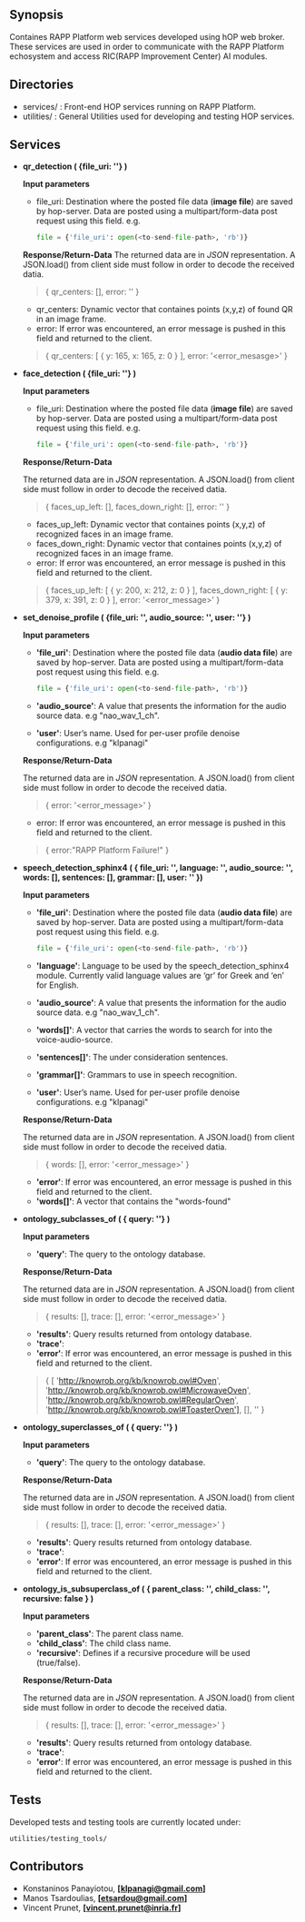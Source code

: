 ## Synopsis

Containes RAPP Platform web services developed using hOP web broker.
These services are used in order to communicate with the RAPP Platform echosystem
and access RIC(RAPP Improvement Center) AI modules.

## Directories

- services/ : Front-end HOP services running on RAPP Platform.
- utilities/ : General Utilities used for developing and testing HOP services. 

## Services

- **qr_detection ( {file_uri: ''} )**

  **Input parameters**

  - file_uri: Destination where the posted file data (**image file**) are saved by hop-server.
    Data are posted using a multipart/form-data post request using this field.
    e.g.
    ```python
    file = {'file_uri': open(<to-send-file-path>, 'rb')}
    ```

  **Response/Return-Data**
  The returned data are in *JSON* representation. A JSON.load() from client side must follow in order to decode
  the received datia.

  > { qr_centers: [], error: '' }

  - qr_centers: Dynamic vector that containes points (x,y,z) of found QR in an image frame.
  - error: If error was encountered, an error message is pushed in this field
    and returned to the client.

  > {
  >   qr_centers: [ { y: 165, x: 165, z: 0 } ],
  >   error: '<error_mesasge>'
  > }




- **face_detection ( {file_uri: ''} )**

  **Input parameters**

  - file_uri: Destination where the posted file data (**image file**) are saved by hop-server.
    Data are posted using a multipart/form-data post request using this field.
    e.g.
    ```python
    file = {'file_uri': open(<to-send-file-path>, 'rb')}
    ```

  **Response/Return-Data**

  The returned data are in *JSON* representation. A JSON.load() from client side must follow in order to decode
  the received datia.

  > { faces_up_left: [], faces_down_right: [], error: '' }

  - faces_up_left: Dynamic vector that containes points (x,y,z) of recognized faces in an image frame.
  - faces_down_right: Dynamic vector that containes points (x,y,z) of recognized faces in an image frame.
  - error: If error was encountered, an error message is pushed in this field
    and returned to the client.

  > {
  >   faces_up_left: [ { y: 200, x: 212, z: 0 } ],
  >   faces_down_right: [ { y: 379, x: 391, z: 0 } ],
  >   error: '<error_message>'
  > }


- **set_denoise_profile ( {file_uri: '', audio_source: '', user: ''} )**

  **Input parameters**

  - **'file_uri'**: Destination where the posted file data (**audio data file**) are saved by hop-server.
    Data are posted using a multipart/form-data post request using this field.
    e.g.
    ```python
    file = {'file_uri': open(<to-send-file-path>, 'rb')}
    ```

  - **'audio_source'**: A value that presents the <robot>_<encode>_<channels> information for the audio source data.
    e.g "nao_wav_1_ch".
  - **'user'**: User’s name. Used for per-user profile denoise configurations.
    e.g "klpanagi"


  **Response/Return-Data**

  The returned data are in *JSON* representation. A JSON.load() from client side must follow in order to decode
  the received datia.

  > { error: '<error_message>' }

  - error: If error was encountered, an error message is pushed in this field
    and returned to the client.

  > {
  >  error:"RAPP Platform Failure!"
  > }


- **speech_detection_sphinx4 ( { file_uri: '', language: '',
    audio_source: '', words: [], sentences: [], grammar: [], user: ''
    })**

  **Input parameters**

  - **'file_uri'**: Destination where the posted file data (**audio data file**) are saved by hop-server.
    Data are posted using a multipart/form-data post request using this field.
    e.g.
    ```python
    file = {'file_uri': open(<to-send-file-path>, 'rb')}
    ```

  - **'language'**: Language to be used by the speech_detection_sphinx4 module.
    Currently valid language values are ‘gr’ for Greek and ‘en’ for English.
  - **'audio_source'**: A value that presents the <robot>_<encode>_<channels> information for the audio source data.
    e.g "nao_wav_1_ch".
  - **'words[]'**: A vector that carries the words to search for into the voice-audio-source.
  - **'sentences[]'**: The under consideration sentences.
  - **'grammar[]'**: Grammars to use in speech recognition.
  - **'user'**: User’s name. Used for per-user profile denoise configurations.
    e.g "klpanagi"


  **Response/Return-Data**

  The returned data are in *JSON* representation. A JSON.load() from client side must follow in order to decode
  the received datia.

  > { words: [], error: '<error_message>' }

  - **'error'**: If error was encountered, an error message is pushed in this field
    and returned to the client.
  - **'words[]'**: A vector that contains the "words-found"



- **ontology_subclasses_of ( { query: ''} )**

  **Input parameters**

  - **'query'**: The query to the ontology database.


  **Response/Return-Data**

  The returned data are in *JSON* representation. A JSON.load() from client side must follow in order to decode
  the received datia.

  > { results: [], trace: [], error: '<error_message>' }

  - **'results'**: Query results returned from ontology database.
  - **'trace'**:
  - **'error'**: If error was encountered, an error message is pushed in this field
    and returned to the client.

  > { [ 'http://knowrob.org/kb/knowrob.owl#Oven',
  >     'http://knowrob.org/kb/knowrob.owl#MicrowaveOven',
  >     'http://knowrob.org/kb/knowrob.owl#RegularOven',
  >     'http://knowrob.org/kb/knowrob.owl#ToasterOven'],
  >   [],
  >   ''
  > }


- **ontology_superclasses_of ( { query: ''} )**

  **Input parameters**

  - **'query'**: The query to the ontology database.


  **Response/Return-Data**

  The returned data are in *JSON* representation. A JSON.load() from client side must follow in order to decode
  the received datia.

  > { results: [], trace: [], error: '<error_message>' }

  - **'results'**: Query results returned from ontology database.
  - **'trace'**:
  - **'error'**: If error was encountered, an error message is pushed in this field
    and returned to the client.


- **ontology_is_subsuperclass_of ( { parent_class: '', child_class: '', recursive: false } )**

  **Input parameters**

  - **'parent_class'**: The parent class name.
  - **'child_class'**: The child class name.
  - **'recursive'**: Defines if a recursive procedure will be used (true/false).


  **Response/Return-Data**

  The returned data are in *JSON* representation. A JSON.load() from client side must follow in order to decode
  the received datia.

  > { results: [], trace: [], error: '<error_message>' }

  - **'results'**: Query results returned from ontology database.
  - **'trace'**:
  - **'error'**: If error was encountered, an error message is pushed in this field
    and returned to the client.



## Tests

Developed tests and testing tools are currently located under:
```
utilities/testing_tools/
```

## Contributors

- Konstaninos Panayiotou, **[klpanagi@gmail.com]**
- Manos Tsardoulias, **[etsardou@gmail.com]**
- Vincent Prunet, **[vincent.prunet@inria.fr]**
